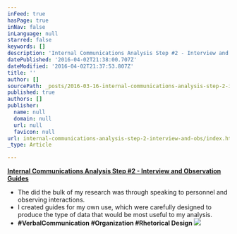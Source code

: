 ```yaml
---
inFeed: true
hasPage: true
inNav: false
inLanguage: null
starred: false
keywords: []
description: 'Internal Communications Analysis Step #2 - Interview and Observation Guides'
datePublished: '2016-04-02T21:38:00.707Z'
dateModified: '2016-04-02T21:37:53.807Z'
title: ''
author: []
sourcePath: _posts/2016-03-16-internal-communications-analysis-step-2-interview-and-obs.md
published: true
authors: []
publisher:
  name: null
  domain: null
  url: null
  favicon: null
url: internal-communications-analysis-step-2-interview-and-obs/index.html
_type: Article

---
```

**[Internal Communications Analysis Step \#2 - Interview and Observation Guides][0]**

* The did the bulk of my research was through speaking to personnel and observing interactions.
* I created guides for my own use, which were carefully designed to produce the type of data that would be most useful to my analysis.
* **\#VerbalCommunication \#Organization \#Rhetorical Design**
![](https://the-grid-user-content.s3-us-west-2.amazonaws.com/fea0c7e6-8d71-4270-8cb0-433b9579201f.png)

[0]: https://drive.google.com/file/d/0B_3Bn2B5HlnMR2l0YVZXd0VjbGs/view?usp=sharing